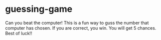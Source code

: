 # guessing-game
Can you beat the computer!
This is a fun way to guss the number that computer has chosen. If you are correct, you win.
You will get 5 chances. 
Best of luck!!
